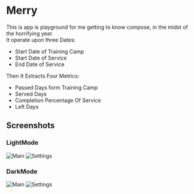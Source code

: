 # Merry

This is app is playground for me getting to know compose, in the midst of the horrifying year.\
It operate upon three Dates:
- Start Date of Training Camp
- Start Date of Service
- End Date of Service

Then It Extracts Four Metrics:
- Passed Days form Training Camp
- Served Days
- Completion Percentage Of Service
- Left Days 

## Screenshots

### LightMode
![Main](Screenshots/LightMode-MainScreen.jpg)
![Settings](Screenshots/LightMode-SettingsScreen.jpg)

### DarkMode
![Main](Screenshots/DarkMode-MainScreen.jpg)
![Settings](Screenshots/DarkMode-SettingsScreen.jpg)


